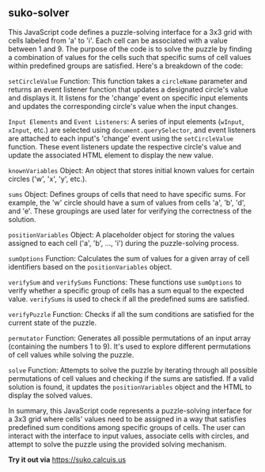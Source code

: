 ## suko-solver

This JavaScript code defines a puzzle-solving interface for a 3x3 grid with cells labeled from 'a' to 'i'. Each cell can be associated with a value between 1 and 9. The purpose of the code is to solve the puzzle by finding a combination of values for the cells such that specific sums of cell values within predefined groups are satisfied. Here's a breakdown of the code:

`setCircleValue` Function: This function takes a `circleName` parameter and returns an event listener function that updates a designated circle's value and displays it. It listens for the 'change' event on specific input elements and updates the corresponding circle's value when the input changes.

`Input Elements` and `Event Listeners`: A series of input elements (`wInput`, `xInput`, etc.) are selected using `document.querySelector`, and event listeners are attached to each input's 'change' event using the `setCircleValue` function. These event listeners update the respective circle's value and update the associated HTML element to display the new value.

`knownVariables` Object: An object that stores initial known values for certain circles ('w', 'x', 'y', etc.).

`sums` Object: Defines groups of cells that need to have specific sums. For example, the 'w' circle should have a sum of values from cells 'a', 'b', 'd', and 'e'. These groupings are used later for verifying the correctness of the solution.

`positionVariables` Object: A placeholder object for storing the values assigned to each cell ('a', 'b', ..., 'i') during the puzzle-solving process.

`sumOptions` Function: Calculates the sum of values for a given array of cell identifiers based on the `positionVariables` object.

`verifySum` and `verifySums` Functions: These functions use `sumOptions` to verify whether a specific group of cells has a sum equal to the expected value. `verifySums` is used to check if all the predefined sums are satisfied.

`verifyPuzzle` Function: Checks if all the sum conditions are satisfied for the current state of the puzzle.

`permutator` Function: Generates all possible permutations of an input array (containing the numbers 1 to 9). It's used to explore different permutations of cell values while solving the puzzle.

`solve` Function: Attempts to solve the puzzle by iterating through all possible permutations of cell values and checking if the sums are satisfied. If a valid solution is found, it updates the `positionVariables` object and the HTML to display the solved values.

In summary, this JavaScript code represents a puzzle-solving interface for a 3x3 grid where cells' values need to be assigned in a way that satisfies predefined sum conditions among specific groups of cells. The user can interact with the interface to input values, associate cells with circles, and attempt to solve the puzzle using the provided solving mechanism.

**Try it out via**
https://suko.calcuis.us
